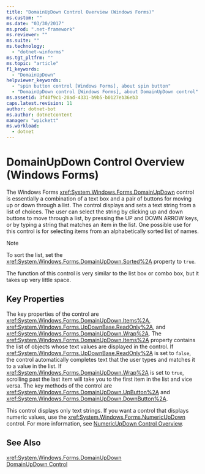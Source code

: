 ```yaml
---
title: "DomainUpDown Control Overview (Windows Forms)"
ms.custom: ""
ms.date: "03/30/2017"
ms.prod: ".net-framework"
ms.reviewer: ""
ms.suite: ""
ms.technology: 
  - "dotnet-winforms"
ms.tgt_pltfrm: ""
ms.topic: "article"
f1_keywords: 
  - "DomainUpDown"
helpviewer_keywords: 
  - "spin button control [Windows Forms], about spin button"
  - "DomainUpDown control [Windows Forms], about DomainUpDown control"
ms.assetid: 3f40f9c1-20ad-4331-b9b5-b0127eb36eb3
caps.latest.revision: 11
author: dotnet-bot
ms.author: dotnetcontent
manager: "wpickett"
ms.workload: 
  - dotnet
---
```

# DomainUpDown Control Overview (Windows Forms)
The Windows Forms <xref:System.Windows.Forms.DomainUpDown> control is essentially a combination of a text box and a pair of buttons for moving up or down through a list. The control displays and sets a text string from a list of choices. The user can select the string by clicking up and down buttons to move through a list, by pressing the UP and DOWN ARROW keys, or by typing a string that matches an item in the list. One possible use for this control is for selecting items from an alphabetically sorted list of names.  
  
> [!NOTE]
>  To sort the list, set the <xref:System.Windows.Forms.DomainUpDown.Sorted%2A> property to `true`.  
  
 The function of this control is very similar to the list box or combo box, but it takes up very little space.  
  
## Key Properties  
 The key properties of the control are <xref:System.Windows.Forms.DomainUpDown.Items%2A>, <xref:System.Windows.Forms.UpDownBase.ReadOnly%2A>, and <xref:System.Windows.Forms.DomainUpDown.Wrap%2A>. The <xref:System.Windows.Forms.DomainUpDown.Items%2A> property contains the list of objects whose text values are displayed in the control. If <xref:System.Windows.Forms.UpDownBase.ReadOnly%2A> is set to `false`, the control automatically completes text that the user types and matches it to a value in the list. If <xref:System.Windows.Forms.DomainUpDown.Wrap%2A> is set to `true`, scrolling past the last item will take you to the first item in the list and vice versa. The key methods of the control are <xref:System.Windows.Forms.DomainUpDown.UpButton%2A> and <xref:System.Windows.Forms.DomainUpDown.DownButton%2A>.  
  
 This control displays only text strings. If you want a control that displays numeric values, use the <xref:System.Windows.Forms.NumericUpDown> control. For more information, see [NumericUpDown Control Overview](../../../../docs/framework/winforms/controls/numericupdown-control-overview-windows-forms.md).  
  
## See Also  
 <xref:System.Windows.Forms.DomainUpDown>  
 [DomainUpDown Control](../../../../docs/framework/winforms/controls/domainupdown-control-windows-forms.md)
